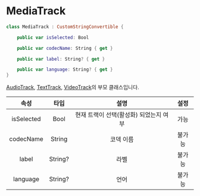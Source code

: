 # MediaTrack

```swift
class MediaTrack : CustomStringConvertible {

    public var isSelected: Bool

    public var codecName: String { get }

    public var label: String? { get }

    public var language: String? { get }
}
```

[AudioTrack](../audio-track/home.md), [TextTrack](../text-track/home.md), [VideoTrack](../video-track/home.md)의 부모 클래스입니다.

|속성|타입|설명|설정|
|:--:|:--:|:--:|:--:|
|isSelected|Bool|현재 트랙이 선택(활성화) 되었는지 여부|가능|
|codecName|String|코덱 이름|불가능|
|label|String?|라벨|불가능|
|language|String?|언어|불가능|